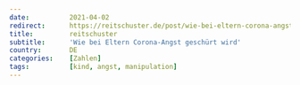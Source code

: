 ```yaml
---
date:          2021-04-02
redirect:      https://reitschuster.de/post/wie-bei-eltern-corona-angst-geschuert-wird/
title:         reitschuster
subtitle:      'Wie bei Eltern Corona-Angst geschürt wird'
country:       DE
categories:    [Zahlen]
tags:          [kind, angst, manipulation]
---
```

